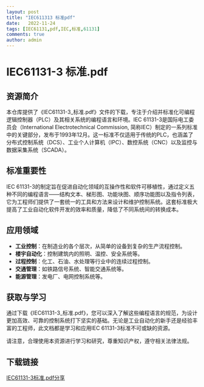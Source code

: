 ```yaml
---
layout: post
title: "IEC611313 标准pdf"
date:   2022-11-24
tags: [IEC61131,pdf,IEC,标准,61131]
comments: true
author: admin
---
```

# IEC61131-3 标准.pdf

## 资源简介

本仓库提供了《IEC61131-3_标准.pdf》文件的下载，专注于介绍并标准化可编程逻辑控制器（PLC）及其相关系统的编程语言和环境。IEC 61131-3是国际电工委员会（International Electrotechnical Commission, 简称IEC）制定的一系列标准中的关键部分，发布于1993年12月。这一标准不仅适用于传统的PLC，也涵盖了分布式控制系统（DCS）、工业个人计算机（IPC）、数控系统（CNC）以及监控与数据采集系统（SCADA）。

## 标准重要性

IEC 61131-3的制定旨在促进自动化领域的互操作性和软件可移植性，通过定义五种不同的编程语言——结构文本、梯形图、功能块图、顺序功能图以及指令列表，它为工程师们提供了一套统一的工具和方法来设计和维护控制系统。这套标准极大提高了工业自动化软件开发的效率和质量，降低了不同系统间的转换成本。

## 应用领域

- **工业控制**：在制造业的各个层次，从简单的设备到复杂的生产流程控制。
- **楼宇自动化**：控制建筑内的照明、温控、安全系统等。
- **过程控制**：化工、石油、水处理等行业中的连续过程控制。
- **交通管理**：如铁路信号系统、智能交通系统等。
- **能源管理**：发电厂、电网控制系统等。

## 获取与学习

通过下载《IEC61131-3_标准.pdf》，您可以深入了解这些编程语言的规范，为设计更加高效、可靠的控制系统打下坚实的基础。无论是工业自动化的新手还是经验丰富的工程师，此文档都是学习和应用IEC 61131-3标准不可或缺的资源。

请注意，合理使用本资源进行学习和研究，尊重知识产权，遵守相关法律法规。

## 下载链接

[IEC61131-3标准.pdf分享](https://pan.quark.cn/s/389b76844b4e)